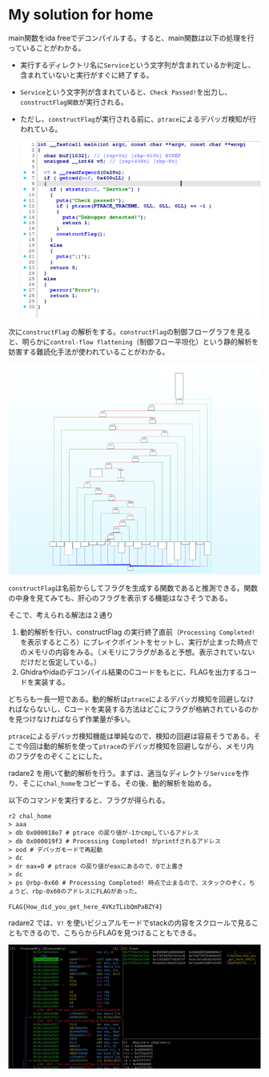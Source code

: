 # My solution for home
main関数をida freeでデコンパイルする。すると、main関数は以下の処理を行っていることがわかる。

- 実行するディレクトリ名に`Service`という文字列が含まれているか判定し、含まれていないと実行がすぐに終了する。
- `Service`という文字列が含まれていると、`Check Passed!`を出力し、`constructFlag関数`が実行される。
- ただし、`constructFlag`が実行される前に、`ptrace`によるデバッガ検知が行われている。

    ![](../assets/main.png)

次に`constructFlag` の解析をする。`constructFlag`の制御フローグラフを見ると、明らかに`control-flow flattening`（制御フロー平坦化）という静的解析を妨害する難読化手法が使われていることがわかる。

![](../assets/cfg.png)

`constructFlag`は名前からしてフラグを生成する関数であると推測できる。関数の中身を見てみても、肝心のフラグを表示する機能はなさそうである。

そこで、考えられる解法は２通り

1. 動的解析を行い、constructFlag の実行終了直前（`Processing Completed!`を表示するところ）にブレイクポイントをセットし、実行が止まった時点でのメモリの内容をみる。（メモリにフラグがあると予想。表示されていないだけだと仮定している。）
2. Ghidraやidaのデコンパイル結果のCコードをもとに、FLAGを出力するコードを実装する。

どちらも一長一短である。動的解析は`ptrace`によるデバッガ検知を回避しなければならないし、Cコードを実装する方法はどこにフラグが格納されているのかを見つけなければならず作業量が多い。

`ptrace`によるデバッガ検知機能は単純なので、検知の回避は容易そうである。そこで今回は動的解析を使って`ptrace`のデバッガ検知を回避しながら、メモリ内のフラグをのぞくことにした。

radare2 を用いて動的解析を行う。まずは、適当なディレクトリ`Service`を作り、そこに`chal_home`をコピーする。その後、動的解析を始める。

以下のコマンドを実行すると、フラグが得られる。
```
r2 chal_home
> aaa
> db 0x000018e7 # ptrace の戻り値が-1かcmpしているアドレス
> db 0x000019f3 # Processing Completed! がprintfされるアドレス
> ood # デバッガモードで再起動
> dc
> dr eax=0 # ptrace の戻り値がeaxにあるので、0で上書き
> dc
> ps @rbp-0x60 # Processing Completed! 時点で止まるので、スタックのぞく。ちょうど、rbp-0x60のアドレスにFLAGがあった。
```

`FLAG{How_did_you_get_here_4VKzTLibQmPaBZY4}`

radare2 では、`V!` を使いビジュアルモードでstackの内容をスクロールで見ることもできるので、こちらからFLAGを見つけることもできる。

![](../assets/visual.jpg)



